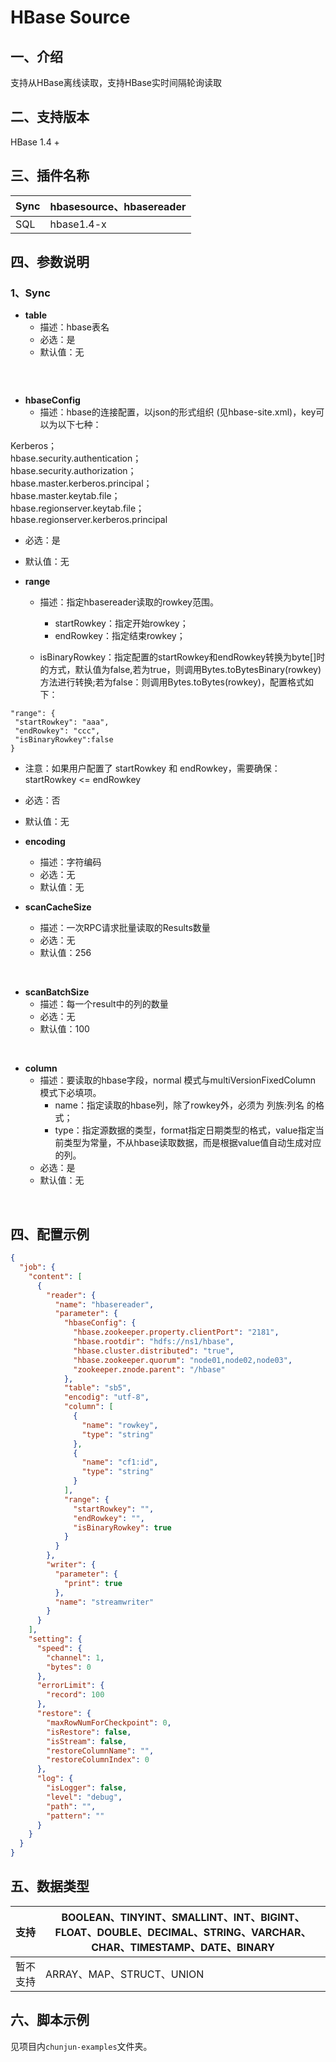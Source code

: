 # HBase Source

## 一、介绍
支持从HBase离线读取，支持HBase实时间隔轮询读取

## 二、支持版本
HBase 1.4 +


## 三、插件名称
| Sync | hbasesource、hbasereader |
| --- | --- |
| SQL | hbase1.4-x |


## 四、参数说明
### 1、Sync
- **table**
    - 描述：hbase表名
    - 必选：是
    - 默认值：无
    ```
 <br />

- **hbaseConfig**
    - 描述：hbase的连接配置，以json的形式组织 (见hbase-site.xml)，key可以为以下七种：

Kerberos；<br />hbase.security.authentication；<br />hbase.security.authorization；<br />hbase.master.kerberos.principal；<br />hbase.master.keytab.file；<br />hbase.regionserver.keytab.file；<br />hbase.regionserver.kerberos.principal

- 必选：是
- 默认值：无

- **range**
    - 描述：指定hbasereader读取的rowkey范围。
        - startRowkey：指定开始rowkey；
        - endRowkey：指定结束rowkey；


    - isBinaryRowkey：指定配置的startRowkey和endRowkey转换为byte[]时的方式，默认值为false,若为true，则调用Bytes.toBytesBinary(rowkey)方法进行转换;若为false：则调用Bytes.toBytes(rowkey)，配置格式如下：
```
"range": {
 "startRowkey": "aaa",
 "endRowkey": "ccc",
 "isBinaryRowkey":false
}
```

- 注意：如果用户配置了 startRowkey 和 endRowkey，需要确保：startRowkey <= endRowkey
- 必选：否
- 默认值：无



- **encoding**
    - 描述：字符编码
    - 必选：无
    - 默认值：无


- **scanCacheSize**
    - 描述：一次RPC请求批量读取的Results数量
    - 必选：无
    - 默认值：256

<br />

- **scanBatchSize**
    - 描述：每一个result中的列的数量
    - 必选：无
    - 默认值：100

<br />

- **column**
    - 描述：要读取的hbase字段，normal 模式与multiVersionFixedColumn 模式下必填项。
        - name：指定读取的hbase列，除了rowkey外，必须为 列族:列名 的格式；
        - type：指定源数据的类型，format指定日期类型的格式，value指定当前类型为常量，不从hbase读取数据，而是根据value值自动生成对应的列。
    - 必选：是
    - 默认值：无


<br />

<a name="kQbcJ"></a>
## 四、配置示例
```json
{
  "job": {
    "content": [
      {
        "reader": {
          "name": "hbasereader",
          "parameter": {
            "hbaseConfig": {
              "hbase.zookeeper.property.clientPort": "2181",
              "hbase.rootdir": "hdfs://ns1/hbase",
              "hbase.cluster.distributed": "true",
              "hbase.zookeeper.quorum": "node01,node02,node03",
              "zookeeper.znode.parent": "/hbase"
            },
            "table": "sb5",
            "encodig": "utf-8",
            "column": [
              {
                "name": "rowkey",
                "type": "string"
              },
              {
                "name": "cf1:id",
                "type": "string"
              }
            ],
            "range": {
              "startRowkey": "",
              "endRowkey": "",
              "isBinaryRowkey": true
            }
          }
        },
        "writer": {
          "parameter": {
            "print": true
          },
          "name": "streamwriter"
        }
      }
    ],
    "setting": {
      "speed": {
        "channel": 1,
        "bytes": 0
      },
      "errorLimit": {
        "record": 100
      },
      "restore": {
        "maxRowNumForCheckpoint": 0,
        "isRestore": false,
        "isStream": false,
        "restoreColumnName": "",
        "restoreColumnIndex": 0
      },
      "log": {
        "isLogger": false,
        "level": "debug",
        "path": "",
        "pattern": ""
      }
    }
  }
}
```

## 五、数据类型
| 支持 | BOOLEAN、TINYINT、SMALLINT、INT、BIGINT、FLOAT、DOUBLE、DECIMAL、STRING、VARCHAR、CHAR、TIMESTAMP、DATE、BINARY |
| --- | --- |
| 暂不支持 | ARRAY、MAP、STRUCT、UNION |


## 六、脚本示例
见项目内`chunjun-examples`文件夹。
